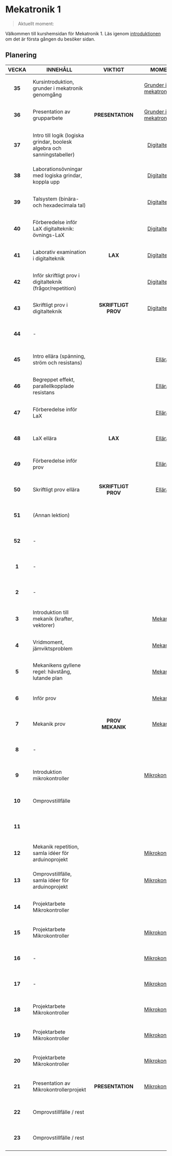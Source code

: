 <style>
    td {
        height: 5em;
        padding: 0.8em !important;

        &:nth-child(1), &:nth-child(3){
            font-weight: bold;
            text-align: center;
        }

        > a{
            display: flex;
            align-items: center;
            justify-content: center;
            height: 100%;
            padding: 0.5em;
        }
    }
    tr#current-week{
        border: 5px color-mix(in srgb, var(--bg), orange 65%) solid;
        background-color: color-mix(in srgb, var(--bg), orange 30%);
    }
</style>

# Mekatronik 1

> Aktuellt moment: <a id=current-moment></a>

Välkommen till kurshemsidan för Mekatronik 1. Läs igenom [introduktionen](/introduktion) om det är första gången du besöker sidan.

## Planering

| VECKA | INNEHÅLL                                                                 | VIKTIGT         | MOMENT                                        |
| ----- | ------------------------------------------------------------------------ | --------------- | --------------------------------------------- |
| 35    | Kursintroduktion, grunder i mekatronik genomgång                         |                 | [Grunder i mekatronik](/grunder-i-mekatronik) |
| 36    | Presentation av grupparbete                                              | PRESENTATION    | [Grunder i mekatronik](/grunder-i-mekatronik) |
| 37    | Intro till logik (logiska grindar, boolesk algebra och sanningstabeller) |                 | [Digitalteknik](/digitalteknik)               |
| 38    | Laborationsövningar med logiska grindar, koppla upp                      |                 | [Digitalteknik](/digitalteknik)               |
| 39    | Talsystem (binära- och hexadecimala tal)                                 |                 | [Digitalteknik](/digitalteknik)               |
| 40    | Förberedelse inför LaX digitalteknik: övnings-LaX                        |                 | [Digitalteknik](/digitalteknik)               |
| 41    | Laborativ examination i digitalteknik                                    | LAX             | [Digitalteknik](/digitalteknik)               |
| 42    | Inför skriftligt prov i digitalteknik (frågor/repetition)                |                 | [Digitalteknik](/digitalteknik)               |
| 43    | Skriftligt prov i digitalteknik                                          | SKRIFTLIGT PROV | [Digitalteknik](/digitalteknik)               |
| 44    | \-                                                                       |                 |                                               |
| 45    | Intro ellära (spänning, ström och resistans)                             |                 | [Ellära](/ellara)                             |
| 46    | Begreppet effekt, parallellkopplade resistans                            |                 | [Ellära](/ellara)                             |
| 47    | Förberedelse inför LaX                                                   |                 | [Ellära](/ellara)                             |
| 48    | LaX ellära                                                               | LAX             | [Ellära](/ellara)                             |
| 49    | Förberedelse inför prov                                                  |                 | [Ellära](/ellara)                             |
| 50    | Skriftligt prov ellära                                                   | SKRIFTLIGT PROV | [Ellära](/ellara)                             |
| 51    | (Annan lektion)                                                          |                 |                                               |
| 52    | \-                                                                       |                 |                                               |
| 1     | \-                                                                       |                 |                                               |
| 2     | \-                                                                       |                 |                                               |
| 3     | Introduktion till mekanik (krafter, vektorer)                            |                 | [Mekanik](/mekanik)                           |
| 4     | Vridmoment, jämviktsproblem                                              |                 | [Mekanik](/mekanik)                           |
| 5     | Mekanikens gyllene regel: hävstång, lutande plan                         |                 | [Mekanik](/mekanik)                           |
| 6     | Inför prov                                                               |                 | [Mekanik](/mekanik)                           |
| 7     | Mekanik prov                                                             | PROV MEKANIK    | [Mekanik](/mekanik)                           |
| 8     | \-                                                                       |                 |                                               |
| 9     | Introduktion mikrokontroller                                             |                 | [Mikrokontroller](/mikrokontroller)           |
| 10    | Omprovstillfälle                                                         |                 |                                               |
| 11    |                                                                          |                 |                                               |
| 12    | Mekanik repetition, samla idéer för arduinoprojekt                       |                 | [Mikrokontroller](/mikrokontoller)            |
| 13    | Omprovstillfälle, samla idéer för arduinoprojekt                         |                 | [Mikrokontroller](/mikrokontoller)            |
| 14    | Projektarbete Mikrokontroller                                            |                 |                                               |
| 15    | Projektarbete Mikrokontroller                                            |                 | [Mikrokontroller](/mikrokontoller)            |
| 16    | \-                                                                       |                 | [Mikrokontroller](/mikrokontoller)            |
| 17    | \-                                                                       |                 | [Mikrokontroller](/mikrokontoller)            |
| 18    | Projektarbete Mikrokontroller                                            |                 | [Mikrokontroller](/mikrokontoller)            |
| 19    | Projektarbete Mikrokontroller                                            |                 | [Mikrokontroller](/mikrokontoller)            |
| 20    | Projektarbete Mikrokontroller                                            |                 | [Mikrokontroller](/mikrokontoller)            |
| 21    | Presentation av Mikrokontrollerprojekt                                   | PRESENTATION    | [Mikrokontroller](/mikrokontoller)            |
| 22    | Omprovstillfälle / rest                                                  |                 |                                               |
| 23    | Omprovstillfälle / rest                                                  |                 |                                               |

<script defer src=/planering.js>
